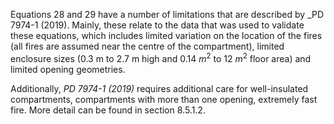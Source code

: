Equations 28 and 29 have a number of limitations that are described by
_PD 7974-1 (2019). Mainly, these relate to the data that was used to validate
these equations, which includes limited variation on the location of the fires
(all fires are assumed near the centre of the compartment), limited enclosure
sizes ($0.3$ m to $2.7$ m high and $0.14$ $m^2$ to $12$ $m^2$ floor area) and
limited opening geometries.

Additionally, _PD 7974-1 (2019)_ requires additional care for well-insulated
compartments, compartments with more than one opening, extremely fast fire.
More detail can be found in section 8.5.1.2.

